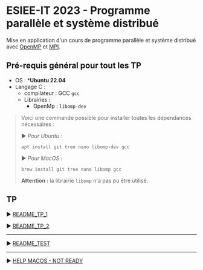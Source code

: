 # ESIEE-IT 2023 - Programme parallèle et système distribué

Mise en application d'un cours de programme parallèle et système distribué avec [OpenMP](https://fr.wikipedia.org/wiki/OpenMP) et [MPI](https://fr.wikipedia.org/wiki/MPI).

## Pré-requis général pour tout les TP

- OS : ***Ubuntu 22.04**
- Langage C :
    - compilateur : GCC `gcc`
    - Librairies : 
        - OpenMp : `libomp-dev`

> Voici une commande possible pour installer toutes les dépendances nécessaires :
> 
> ▶ *Pour Ubuntu :*
>
> ```
> apt install git tree nano libomp-dev gcc
> ```
>
> ▶ *Pour MacOS :*
>
> ```
> brew install git tree nano libomp gcc
> ```
>
> **Attention :** la librairie `libomp` n'a pas pu être utilisé.

## TP

▶ [README_TP_1](README_TP_1.md)

▶ [README_TP_2](README_TP_2.md)

---

▶ [README_TEST](README_TEST.md)

---

▶ [HELP MACOS - NOT READY](HELP_MACOS.md)